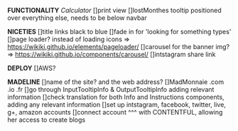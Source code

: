 **FUNCTIONALITY**
  *Calculator*
    []print view
    []lostMonthes tooltip positioned over everything else, needs to be below navbar

**NICETIES**
  []title links black to blue
  []fade in for 'looking for something types'
  []page loader? instead of loading icons => https://wikiki.github.io/elements/pageloader/
  []carousel for the banner img? => https://wikiki.github.io/components/carousel/
  []intstagram share link

**DEPLOY**
  []AWS?

**MADELINE**
  []name of the site? and the web address?
  []MadMonnaie .com .io .fr
  []go through InputTooltipInfo  & OutputTooltipInfo adding relevant information
  []check translation for both Info and Instructions components, adding any relevant information
  []set up intstagram, facebook, twitter, live, g+, amazon accounts
  []connect account ^^^ with CONTENTFUL, allowing her access to create blogs

